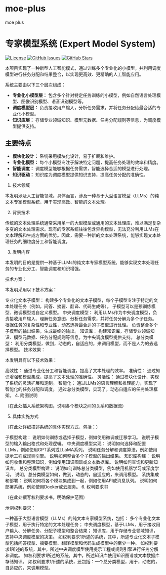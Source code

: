 # moe-plus
moe plus
# 专家模型系统 (Expert Model System)

[![License](https://img.shields.io/badge/license-MIT-blue.svg)](LICENSE)
[![GitHub Issues](https://img.shields.io/github/issues/your-username/expert-model-system.svg)](https://github.com/your-username/expert-model-system/issues)
[![GitHub Stars](https://img.shields.io/github/stars/your-username/expert-model-system.svg)](https://github.com/your-username/expert-model-system/stargazers)

本项目实现了一种新型人工智能模式，通过训练多个专业化的小模型，并利用调度模型进行任务分配和结果整合，以实现更高效、更精确的人工智能应用。

系统主要由以下三个层次组成：

* **专业化小模型层：** 包含多个针对特定任务训练的小模型，例如自然语言处理模型、图像识别模型、语音识别模型等。
* **调度模型层：** 负责接收用户输入，分析任务需求，并将任务分配给最合适的专业化小模型。
* **知识库层：** 存储专业领域知识、模型元数据、任务分配规则等信息，为调度模型提供支持。

## 主要特点

* **模块化设计：** 系统采用模块化设计，易于扩展和维护。
* **专业化模型：** 每个小模型专注于解决特定问题，提高任务处理的效率和精度。
* **智能调度：** 调度模型能够根据任务需求，智能选择合适的模型进行处理。
* **知识驱动：** 知识库为调度模型提供知识支持，提高任务分配的准确性。

1. 技术领域

本发明涉及人工智能领域，具体而言，涉及一种基于大型语言模型（LLMs）的纯文本专家模型系统，用于实现高效、智能的文本处理。

2. 背景技术

传统的文本处理系统通常采用单一的大型模型或通用的文本处理库，难以满足复杂多变的文本处理需求。现有的专家系统往往包含异构模型，无法充分利用LLMs在文本理解和生成方面的优势。因此，需要一种新的文本处理系统，能够实现文本处理任务的细粒度分工和智能调度。

3. 发明内容

本发明的目的是提供一种基于LLMs的纯文本专家模型系统，能够实现文本处理任务的专业化分工、智能调度和知识增强。

技术方案：

本发明采用以下技术方案：

专业化文本子模型：
构建多个专业化的文本子模型，每个子模型专注于特定的文本处理任务（例如，问答、摘要、翻译、代码生成等）。
子模型可以是预训练模型、微调模型或自定义模型。
中央调度模型：
利用LLMs作为中央调度模型，负责接收用户输入、理解任务意图、分析任务需求，并将任务分解为多个子任务。
根据任务的复杂性和专业性，动态选择最合适的子模型进行处理。
负责整合多个子模型的输出结果，生成最终的输出。
知识库：
构建知识库，存储专业领域知识、模型元数据、任务分配规则等信息，为中央调度模型提供支持。
总分类模型：
利用分类模型，做到，动态的，自适应的，来调用模型，而不是人为的去选择模型。
技术效果：

本发明具有以下技术效果：

高效性：
通过专业化分工和智能调度，提高了文本处理的效率。
准确性：
通过知识增强和模型集成，提高了文本处理的准确性。
灵活性：
通过模块化设计，实现了系统的灵活扩展和定制。
智能化：
通过LLMs的语言理解和推理能力，实现了智能化的任务分配和调度。
通过总分类模型，实现了，动态自适应的任务处理框架。
4. 附图说明

（在此处插入系统架构图，说明各个模块之间的关系和数据流）

5. 具体实施方式

（在此处详细描述系统的具体实现方式，包括：）

子模型构建：
说明如何训练或选择子模型，例如使用微调或迁移学习。
说明子模型的输入输出格式和处理逻辑。
中央调度模型实现：
说明如何选择和配置LLMs，例如使用GPT系列或LLaMA系列。
说明任务分解和调度算法，例如使用提示工程或规则引擎。
说明如何整合多个子模型的输出结果。
知识库构建：
说明如何收集和整理知识，例如使用知识图谱或文本数据库。
说明如何查询和更新知识库。
总分类模型构建：
说明如何训练总分类模型，例如使用机器学习或深度学习。
说明，总分类模型如何，做到，动态的，自适应的，来调用模型。
系统集成和部署：
说明如何将各个模块集成到一起，例如使用API或消息队列。
说明如何部署系统，例如使用Docker或云服务。
6. 权利要求书

（在此处撰写权利要求书，明确保护范围）

示例权利要求：

一种基于大型语言模型（LLMs）的纯文本专家模型系统，包括：
多个专业化文本子模型，用于执行特定的文本处理任务；
中央调度模型，基于LLMs，用于接收用户输入、分解任务、分配子模型和整合结果；
知识库，用于存储专业领域知识，支持中央调度模型的决策。
如权利要求1所述的系统，其中，所述专业化文本子模型包括问答模型、摘要模型、翻译模型和代码生成模型中的至少一种。
如权利要求1所述的系统，其中，所述中央调度模型使用提示工程或规则引擎进行任务分解和调度。
如权利要求1所述的系统，其中，所述知识库使用知识图谱或文本数据库存储知识。
如权利要求1所述的系统，还包括：一个总分类模型，用于，动态的，自适应的，来调用模型。
